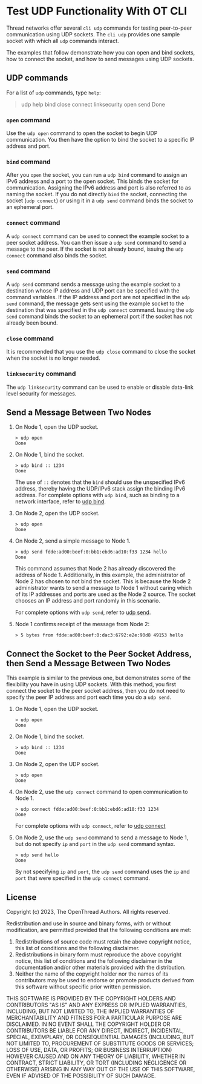 # Test UDP Functionality With OT CLI

Thread networks offer several `cli udp` commands for testing peer-to-peer communication
using UDP sockets. The `cli udp` provides one sample socket with which all `udp`
commands interact.

The examples that follow demonstrate how you can open and bind sockets, how to
connect the socket, and how to send messages using UDP sockets.

## UDP commands

For a list of `udp` commands, type `help`:

> udp help
bind
close
connect
linksecurity
open
send
Done

### `open` command

Use the `udp open` command to open the socket to begin UDP communication.
You then have the option to bind the socket to a specific IP address and port.

### `bind` command

After you `open` the socket, you can run a `udp bind` command to assign an IPv6 address
and a port to the open socket. This binds the socket for communication. Assigning the
IPv6 address and port is also referred to as naming the socket. If you do not directly
`bind` the socket, connecting the socket (`udp connect`) or using it in
a `udp send` command binds the socket to an ephemeral port.

### `connect` command

A `udp connect` command can be used to connect the example socket to a peer socket address.
You can then issue a `udp send` command to send a message to the peer. If the socket
is not already bound, issuing the `udp connect` command also binds the socket. 

### `send` command

A `udp send` command sends a message using the example socket to a destination
whose IP address and UDP port can be specified with the command variables.
If the IP address and port are not specified in the
`udp send` command, the message gets sent using the example socket
to the destination that was specified in the `udp connect` command.
Issuing the `udp send` command binds the socket to an ephemeral port
if the socket has not already been bound.

### `close` command

It is recommended that you use the `udp close` command to close the socket when
the socket is no longer needed.

### `linksecurity` command

The `udp linksecurity` command can be used to enable or disable data-link level security for messages. 

## Send a Message Between Two Nodes

1. On Node 1, open the UDP socket.

    ```
    > udp open
    Done
    ```

1. On Node 1, bind the socket.
   
    ```
    > udp bind :: 1234
    Done
    ```

    The use of `::` denotes that the `bind` should use the unspecified IPv6 address,
    thereby having the UDP/IPv6 stack assign the binding IPv6 address. For complete
    options with `udp bind`, such as binding to a network interface, 
    refer to [udp bind](https://openthread.io/reference/cli/commands#udp_bind).

1.  On Node 2, open the UDP socket.

    ```
    > udp open
    Done
    ```

1. On Node 2, send a simple message to Node 1. 

   ```
   > udp send fdde:ad00:beef:0:bb1:ebd6:ad10:f33 1234 hello
   Done
   ```

    This command assumes that Node 2 has already discovered the address of Node 1.
    Additionally, in this example, the administrator of Node 2 has chosen to not
    bind the socket. This is because the Node 2 administrator wants to send
    a message to Node 1 without caring which of its IP addresses and ports are used
    as the Node 2 source. The socket chooses an IP address and port randomly in this scenario.

    For complete options with `udp send`, refer to
    [udp send](https://openthread.io/reference/cli/commands#udp_send).

1. Node 1 confirms receipt of the message from Node 2:

   ```
   > 5 bytes from fdde:ad00:beef:0:dac3:6792:e2e:90d8 49153 hello
   ```

## Connect the Socket to the Peer Socket Address, then Send a Message Between Two Nodes

This example is similar to the previous one, but demonstrates some of the flexibility
you have in using UDP sockets. With this method, you first connect the socket to the
peer socket address, then you do not need to specify the peer IP address and port
each time you do a `udp send`.

1. On Node 1, open the UDP socket.

    ```
    > udp open
    Done
    ```

1. On Node 1, bind the socket.

   ```
   > udp bind :: 1234
   Done
   ```

1.  On Node 2, open the UDP socket.

    ```
    > udp open
    Done
    ```

1.  On Node 2, use the `udp connect` command to open communication to Node 1.

    ```
    > udp connect fdde:ad00:beef:0:bb1:ebd6:ad10:f33 1234
    Done
    ```

    For complete options with `udp connect`, refer to
    [udp connect](https://openthread.io/reference/cli/commands#udp_connect)

1. On Node 2, use the `udp send` command to send a message to Node 1, but do not
   specify `ip` and `port` in the `udp send` command syntax.

    ```
    > udp send hello
    Done
    ```

    By not specifying `ip` and `port`, the `udp send` command uses the `ip` and `port`
    that were specified in the `udp connect` command. 

## License

Copyright (c) 2023, The OpenThread Authors.
All rights reserved.

Redistribution and use in source and binary forms, with or without
modification, are permitted provided that the following conditions are met:
1. Redistributions of source code must retain the above copyright
   notice, this list of conditions and the following disclaimer.
2. Redistributions in binary form must reproduce the above copyright
   notice, this list of conditions and the following disclaimer in the
   documentation and/or other materials provided with the distribution.
3. Neither the name of the copyright holder nor the
   names of its contributors may be used to endorse or promote products
   derived from this software without specific prior written permission.

THIS SOFTWARE IS PROVIDED BY THE COPYRIGHT HOLDERS AND CONTRIBUTORS "AS IS"
AND ANY EXPRESS OR IMPLIED WARRANTIES, INCLUDING, BUT NOT LIMITED TO, THE
IMPLIED WARRANTIES OF MERCHANTABILITY AND FITNESS FOR A PARTICULAR PURPOSE
ARE DISCLAIMED. IN NO EVENT SHALL THE COPYRIGHT HOLDER OR CONTRIBUTORS BE
LIABLE FOR ANY DIRECT, INDIRECT, INCIDENTAL, SPECIAL, EXEMPLARY, OR
CONSEQUENTIAL DAMAGES (INCLUDING, BUT NOT LIMITED TO, PROCUREMENT OF
SUBSTITUTE GOODS OR SERVICES; LOSS OF USE, DATA, OR PROFITS; OR BUSINESS
INTERRUPTION) HOWEVER CAUSED AND ON ANY THEORY OF LIABILITY, WHETHER IN
CONTRACT, STRICT LIABILITY, OR TORT (INCLUDING NEGLIGENCE OR OTHERWISE)
ARISING IN ANY WAY OUT OF THE USE OF THIS SOFTWARE, EVEN IF ADVISED OF THE
POSSIBILITY OF SUCH DAMAGE.    
